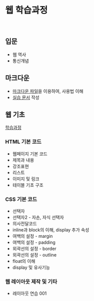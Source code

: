 # 웹 학습과정
<br/>

## 입문
- 웹 역사
- 통신개념

## 마크다운
- [마크다운 파일](a_asset/markdown.md)을 이용하여, 사용법 이해
- [실습 문서](a_asset/actualtest.md) 작성

## 웹 기초
[학습과정](b_basic/index.html)
<br />

### HTML 기본 코드
- 웹페이지 기본 코드
- 제목과 내용
- 강조표현
- 리스트
- 이미지 및 링크
- 테이블 기초 구조

### CSS 기본 코드
- 선택자
- 선택자2 - 자손, 자식 선택자
- 의사전달코드
- inline과 block의 이해, display 추가 속성
- 여백의 설정 - margin
- 여백의 설정 - padding
- 외곽선의 설정 - border
- 외곽선의 설정 - outline
- float의 이해
- display 및 유사기능

### 웹 레이아웃 제작 및 기타
- 레이아웃 연습 001
